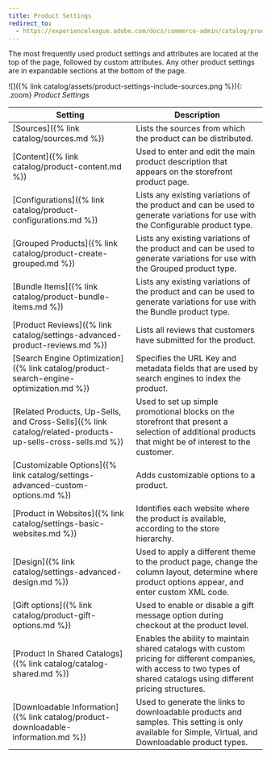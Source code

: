 ```yaml
---
title: Product Settings
redirect_to:
  - https://experienceleague.adobe.com/docs/commerce-admin/catalog/products/product-create.html
---
```


The most frequently used product settings and attributes are located at the top of the page, followed by custom attributes. Any other product settings are in expandable sections at the bottom of the page.

![]({% link catalog/assets/product-settings-include-sources.png %}){: .zoom}
_Product Settings_

|Setting|Description|
|--- |--- |
|[Sources]({% link catalog/sources.md %})|Lists the sources from which the product can be distributed.|
|[Content]({% link catalog/product-content.md %})|Used to enter and edit the main product description that appears on the storefront product page.|
|[Configurations]({% link catalog/product-configurations.md %})| Lists any existing variations of the product and can be used to generate variations for use with the Configurable product type.|
|[Grouped Products]({% link catalog/product-create-grouped.md %})|Lists any existing variations of the product and can be used to generate variations for use with the Grouped product type.|
|[Bundle Items]({% link catalog/product-bundle-items.md %})|Lists any existing variations of the product and can be used to generate variations for use with the Bundle product type.|
|[Product Reviews]({% link catalog/settings-advanced-product-reviews.md %})|Lists all reviews that customers have submitted for the product.|
|[Search Engine Optimization]({% link catalog/product-search-engine-optimization.md %})|Specifies the URL Key and metadata fields that are used by search engines to index the product.|
|[Related Products, Up-Sells, and Cross-Sells]({% link catalog/related-products-up-sells-cross-sells.md %})|Used to set up simple promotional blocks on the storefront that present a selection of additional products that might be of interest to the customer.|
|[Customizable Options]({% link catalog/settings-advanced-custom-options.md %})|Adds customizable options to a product.|
|[Product in Websites]({% link catalog/settings-basic-websites.md %})| Identifies each website where the product is available, according to the store hierarchy.|
|[Design]({% link catalog/settings-advanced-design.md %})|Used to apply a different theme to the product page, change the column layout, determine where product options appear, and enter custom XML code.|
|[Gift options]({% link catalog/product-gift-options.md %})|Used to enable or disable a gift message option during checkout at the product level.|
|<span class="b2b-only">[Product In Shared Catalogs]({% link catalog/catalog-shared.md %})</span>| Enables the ability to maintain shared catalogs with custom pricing for different companies, with access to two types of shared catalogs using different pricing structures.|
|[Downloadable Information]({% link catalog/product-downloadable-information.md %})|Used to generate the links to downloadable products and samples. This setting is only available for Simple, Virtual, and Downloadable product types.|

